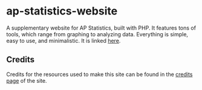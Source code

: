 # ap-statistics-website
A supplementary website for AP Statistics, built with PHP. It features tons of tools, which range from graphing to analyzing data. Everything is simple, easy to use, and minimalistic. It is linked [here](https://vivaans-statistics-site.000webhostapp.com/index.php).

## Credits
Credits for the resources used to make this site can be found in the [credits page](https://vivaans-statistics-site.000webhostapp.com/credits.php) of the site.

